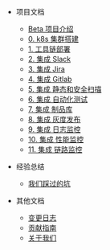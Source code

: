 - 项目文档

  - [Beta 项目介绍](README.md)
  - [0. k8s 集群搭建](docs/steps/0.%20setup%20cluster.md)
  - [1. 工具链部署](docs/steps/1.%20install%20tools.md)
  - [2. 集成 Slack](docs/steps/2.%20manage%20a%20cluster.md)
  - [3. 集成 Jira](docs/steps/3.%20work%20in%20namespace.md)
  - [4. 集成 Gitlab](docs/steps/4.%20work%20with%20docker.md)
  - [5. 集成 静态和安全扫描](docs/steps/5.%20run%20a%20pod.md)
  - [6. 集成 自动化测试](docs/steps/6.%20run%20a%20job.md)
  - [7. 集成 制品库](docs/steps/7.%20deploy%20an%20app.md)
  - [8. 集成 灰度发布](docs/steps/8.%20expose%20an%20app.md)
  - [9. 集成 日志监控](docs/steps/9.%20delete%20resources.md)
  - [10. 集成 性能监控](docs/steps/9.%20delete%20resources.md)
  - [11. 集成 链路监控](docs/steps/9.%20delete%20resources.md)

- 经验总结

  - [我们踩过的坑](docs/lesson-learnt.md)

- 其他文档

  - [变更日志](CHANGELOG.md)
  - [贡献指南](CONTRIBUTING.md)
  - [关于我们](docs/about.md)

